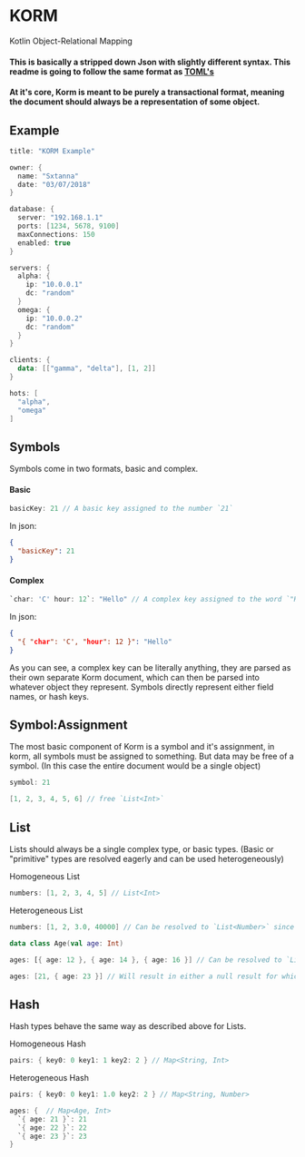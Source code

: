 # KORM
Kotlin Object-Relational Mapping


#### This is basically a stripped down Json with slightly different syntax. This readme is going to follow the same format as [TOML's](https://github.com/toml-lang/toml)
#### At it's core, Korm is meant to be purely a transactional format, meaning the document should always be a representation of some object.


Example
-------
```kotlin
title: "KORM Example"

owner: {
  name: "Sxtanna"
  date: "03/07/2018"
}

database: {
  server: "192.168.1.1"
  ports: [1234, 5678, 9100]
  maxConnections: 150
  enabled: true
}

servers: {
  alpha: {
    ip: "10.0.0.1"
    dc: "random"
  }
  omega: {
    ip: "10.0.0.2"
    dc: "random"
  }
}

clients: {
  data: [["gamma", "delta"], [1, 2]]
}

hots: [
  "alpha",
  "omega"
]
```


Symbols
--------
Symbols come in two formats, basic and complex.

#### Basic
```kotlin
basicKey: 21 // A basic key assigned to the number `21`
```

In json:
```json
{
  "basicKey": 21
}
```


#### Complex
```kotlin
`char: 'C' hour: 12`: "Hello" // A complex key assigned to the word `"Hello"`
```

In json:
```json
{
  "{ "char": 'C', "hour": 12 }": "Hello"
}
```

As you can see, a complex key can be literally anything, they are parsed as their own separate Korm document, which can then be parsed into whatever object they represent.
Symbols directly represent either field names, or hash keys.


Symbol:Assignment
--------
The most basic component of Korm is a symbol and it's assignment, in korm, all symbols must be assigned to something. But data may be free of a symbol. (In this case the entire document would be a single object)

```kotlin
symbol: 21
```
```kotlin
[1, 2, 3, 4, 5, 6] // free `List<Int>`
```


List
--------
Lists should always be a single complex type, or basic types. (Basic or "primitive" types are resolved eagerly and can be used heterogeneously)

Homogeneous List
```kotlin
numbers: [1, 2, 3, 4, 5] // List<Int>
```

Heterogeneous List
```kotlin
numbers: [1, 2, 3.0, 40000] // Can be resolved to `List<Number>` since all components are of `Number`
```

```kotlin
data class Age(val age: Int)

ages: [{ age: 12 }, { age: 14 }, { age: 16 }] // Can be resolved to `List<Age>` (or any collection you want).

ages: [21, { age: 23 }] // Will result in either a null result for whichever type isn't supplied, or an error when resolving. Complex lists must always be homogeneous.
```

Hash
--------
Hash types behave the same way as described above for Lists.

Homogeneous Hash
```kotlin
pairs: { key0: 0 key1: 1 key2: 2 } // Map<String, Int>
```

Heterogeneous Hash
```kotlin
pairs: { key0: 0 key1: 1.0 key2: 2 } // Map<String, Number>
```

```kotlin
ages: {  // Map<Age, Int>
  `{ age: 21 }`: 21
  `{ age: 22 }`: 22
  `{ age: 23 }`: 23
}
```

